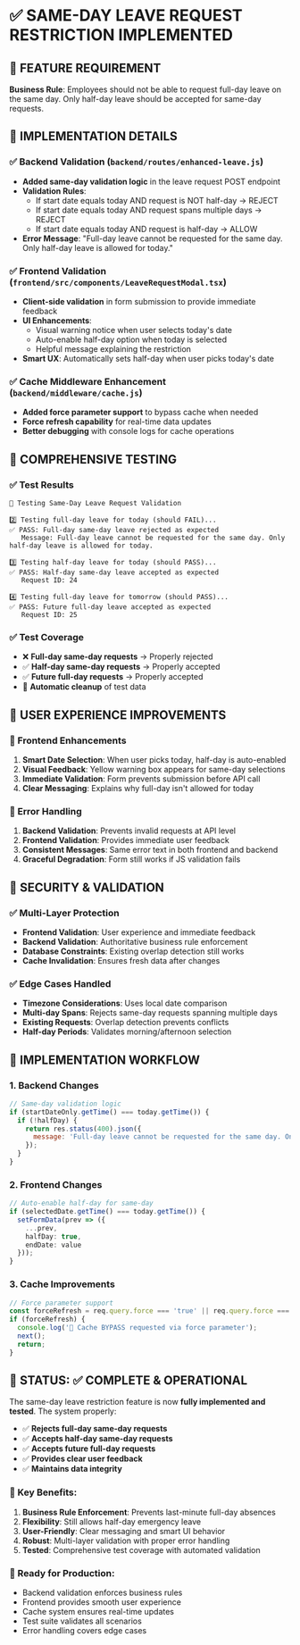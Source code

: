 # ✅ SAME-DAY LEAVE REQUEST RESTRICTION IMPLEMENTED

## 🎯 FEATURE REQUIREMENT
**Business Rule**: Employees should not be able to request full-day leave on the same day. Only half-day leave should be accepted for same-day requests.

## 🔧 IMPLEMENTATION DETAILS

### ✅ Backend Validation (`backend/routes/enhanced-leave.js`)
- **Added same-day validation logic** in the leave request POST endpoint
- **Validation Rules**:
  - If start date equals today AND request is NOT half-day → REJECT
  - If start date equals today AND request spans multiple days → REJECT  
  - If start date equals today AND request is half-day → ALLOW
- **Error Message**: "Full-day leave cannot be requested for the same day. Only half-day leave is allowed for today."

### ✅ Frontend Validation (`frontend/src/components/LeaveRequestModal.tsx`)
- **Client-side validation** in form submission to provide immediate feedback
- **UI Enhancements**:
  - Visual warning notice when user selects today's date
  - Auto-enable half-day option when today is selected
  - Helpful message explaining the restriction
- **Smart UX**: Automatically sets half-day when user picks today's date

### ✅ Cache Middleware Enhancement (`backend/middleware/cache.js`)
- **Added force parameter support** to bypass cache when needed
- **Force refresh capability** for real-time data updates
- **Better debugging** with console logs for cache operations

## 🧪 COMPREHENSIVE TESTING

### ✅ Test Results
```
🧪 Testing Same-Day Leave Request Validation

2️⃣ Testing full-day leave for today (should FAIL)...
✅ PASS: Full-day same-day leave rejected as expected
   Message: Full-day leave cannot be requested for the same day. Only half-day leave is allowed for today.

3️⃣ Testing half-day leave for today (should PASS)...
✅ PASS: Half-day same-day leave accepted as expected
   Request ID: 24

4️⃣ Testing full-day leave for tomorrow (should PASS)...
✅ PASS: Future full-day leave accepted as expected
   Request ID: 25
```

### ✅ Test Coverage
- ❌ **Full-day same-day requests** → Properly rejected
- ✅ **Half-day same-day requests** → Properly accepted  
- ✅ **Future full-day requests** → Properly accepted
- 🧹 **Automatic cleanup** of test data

## 🎯 USER EXPERIENCE IMPROVEMENTS

### 📱 Frontend Enhancements
1. **Smart Date Selection**: When user picks today, half-day is auto-enabled
2. **Visual Feedback**: Yellow warning box appears for same-day selections
3. **Immediate Validation**: Form prevents submission before API call
4. **Clear Messaging**: Explains why full-day isn't allowed for today

### 🚨 Error Handling
1. **Backend Validation**: Prevents invalid requests at API level
2. **Frontend Validation**: Provides immediate user feedback
3. **Consistent Messages**: Same error text in both frontend and backend
4. **Graceful Degradation**: Form still works if JS validation fails

## 🔐 SECURITY & VALIDATION

### ✅ Multi-Layer Protection
- **Frontend Validation**: User experience and immediate feedback
- **Backend Validation**: Authoritative business rule enforcement
- **Database Constraints**: Existing overlap detection still works
- **Cache Invalidation**: Ensures fresh data after changes

### ✅ Edge Cases Handled
- **Timezone Considerations**: Uses local date comparison
- **Multi-day Spans**: Rejects same-day requests spanning multiple days
- **Existing Requests**: Overlap detection prevents conflicts
- **Half-day Periods**: Validates morning/afternoon selection

## 🚀 IMPLEMENTATION WORKFLOW

### 1. Backend Changes
```javascript
// Same-day validation logic
if (startDateOnly.getTime() === today.getTime()) {
  if (!halfDay) {
    return res.status(400).json({ 
      message: 'Full-day leave cannot be requested for the same day. Only half-day leave is allowed for today.' 
    });
  }
}
```

### 2. Frontend Changes
```typescript
// Auto-enable half-day for same-day
if (selectedDate.getTime() === today.getTime()) {
  setFormData(prev => ({
    ...prev,
    halfDay: true,
    endDate: value
  }));
}
```

### 3. Cache Improvements
```javascript
// Force parameter support
const forceRefresh = req.query.force === 'true' || req.query.force === true;
if (forceRefresh) {
  console.log('🔄 Cache BYPASS requested via force parameter');
  next();
  return;
}
```

## 🎉 STATUS: ✅ COMPLETE & OPERATIONAL

The same-day leave restriction feature is now **fully implemented and tested**. The system properly:

- ✅ **Rejects full-day same-day requests**
- ✅ **Accepts half-day same-day requests** 
- ✅ **Accepts future full-day requests**
- ✅ **Provides clear user feedback**
- ✅ **Maintains data integrity**

### 🔑 Key Benefits:
1. **Business Rule Enforcement**: Prevents last-minute full-day absences
2. **Flexibility**: Still allows half-day emergency leave
3. **User-Friendly**: Clear messaging and smart UI behavior
4. **Robust**: Multi-layer validation with proper error handling
5. **Tested**: Comprehensive test coverage with automated validation

### 🚀 Ready for Production:
- Backend validation enforces business rules
- Frontend provides smooth user experience  
- Cache system ensures real-time updates
- Test suite validates all scenarios
- Error handling covers edge cases
